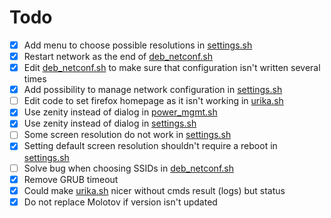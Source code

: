 # Todo

- [X] Add menu to choose possible resolutions in [settings.sh](../master/bin/settings.sh)
- [X] Restart network as the end of [deb_netconf.sh](../master/util/deb_netconf.sh)
- [X] Edit [deb_netconf.sh](../master/util/deb_netconf.sh) to make sure that configuration isn't written several times
- [X] Add possibility to manage network configuration in [settings.sh](../master/bin/settings.sh)
- [ ] Edit code to set firefox homepage as it isn't working in [urika.sh](urika.sh)
- [X] Use zenity instead of dialog in [power_mgmt.sh](../master/bin/power_mgmt.sh)
- [X] Use zenity instead of dialog in [settings.sh](../master/bin/settings.sh)
- [ ] Some screen resolution do not work in [settings.sh](../master/bin/settings.sh)
- [X] Setting default screen resolution shouldn't require a reboot in [settings.sh](../master/bin/settings.sh)
- [ ] Solve bug when choosing SSIDs in [deb_netconf.sh](../master/util/deb_netconf.sh)
- [X] Remove GRUB timeout
- [X] Could make [urika.sh](urika.sh) nicer without cmds result (logs) but status
- [X] Do not replace Molotov if version isn't updated
